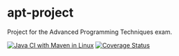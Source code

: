 # apt-project
Project for the Advanced Programming Techniques exam.

[![Java CI with Maven in Linux](https://github.com/MarcoManojlovic/apt-project/actions/workflows/maven.yml/badge.svg)](https://github.com/MarcoManojlovic/apt-project/actions/workflows/maven.yml)
[![Coverage Status](https://coveralls.io/repos/github/MarcoManojlovic/apt-project/badge.svg)](https://coveralls.io/github/MarcoManojlovic/apt-project)
